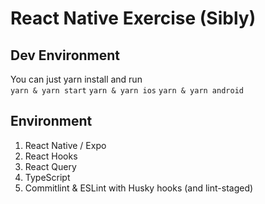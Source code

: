 # React Native Exercise (Sibly)

## Dev Environment

You can just yarn install and run  
```yarn & yarn start```
```yarn & yarn ios```
```yarn & yarn android```

## Environment

1. React Native / Expo
2. React Hooks
3. React Query
4. TypeScript
5. Commitlint & ESLint with Husky hooks (and lint-staged)
